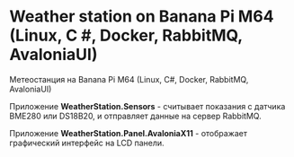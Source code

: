 # Weather station on Banana Pi M64 (Linux, C #, Docker, RabbitMQ, AvaloniaUI)
Метеостанция на Banana Pi M64 (Linux, C#, Docker, RabbitMQ, AvaloniaUI)

Приложение **WeatherStation.Sensors** - считывает показания с датчика BME280 или DS18B20, и отправляет данные на сервер RabbitMQ.

Приложение **WeatherStation.Panel.AvaloniaX11** - отображает графический интерфейс на LCD панели.
